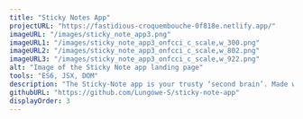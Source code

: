 ```yaml
---
title: "Sticky Notes App"
projectURL: "https://fastidious-croquembouche-0f818e.netlify.app/"
imageURL: "/images/sticky_note_app3.png"
imageURL1: "/images/sticky_note_app3_onfcci_c_scale,w_300.png"
imageURL2: "/images/sticky_note_app3_onfcci_c_scale,w_802.png"
imageURL3: "/images/sticky_note_app3_onfcci_c_scale,w_922.png"
alt: "Image of the Sticky Note app landing page"
tools: "ES6, JSX, DOM"
description: "The Sticky-Note app is your trusty ‘second brain’. Made with React, the app allows you to take notes and stay organized. Seamlessly add, edit, delete and save notes, ensuring essential information is a fingertip away."
githubURL: "https://github.com/Lungowe-S/sticky-note-app"
displayOrder: 3
---
```


